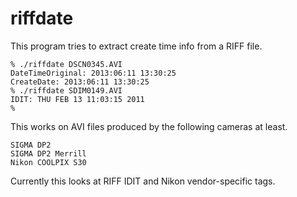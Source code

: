 riffdate
========

This program tries to extract create time info from a RIFF file.

	% ./riffdate DSCN0345.AVI
	DateTimeOriginal: 2013:06:11 13:30:25
	CreateDate: 2013:06:11 13:30:25
	% ./riffdate SDIM0149.AVI
	IDIT: THU FEB 13 11:03:15 2011
	% 

This works on AVI files produced by the following cameras at least.

	SIGMA DP2
	SIGMA DP2 Merrill
	Nikon COOLPIX S30

Currently this looks at RIFF IDIT and Nikon vendor-specific tags.
